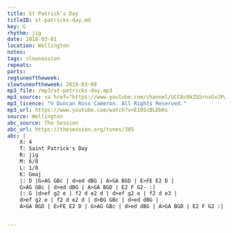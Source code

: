 ```yaml
---
title: St Patrick's Day
titleID: st-patricks-day.md
key: G
rhythm: jig
date: 2018-03-01
location: Wellington
notes:
tags: slowsession 
repeats: 
parts: 
regtuneoftheweek:
slowtuneoftheweek: 2018-03-08
mp3_file: /mp3/st-patricks-day.mp3
mp3_source: <a href="https://www.youtube.com/channel/UCC8c0kZG5rnxGvJPwaYvBkg">Duncan Ross Cameron</a>
mp3_licence: "© Duncan Ross Cameron. All Rights Reserved."
mp3_url: https://www.youtube.com/watch?v=EI0ScBLDbKs
source: Wellington
abc_source: The Session
abc_url: https://thesession.org/tunes/385
abc: |
    X: 4
    T: Saint Patrick's Day
    R: jig
    M: 6/8
    L: 1/8
    K: Gmaj
    |: D |G>AG GBc | d>ed dBG | A>GA BGD | E>FE E2 D |
    G>AG GBc | d>ed dBG | A>GA BGD | E2 F G2- :|
    |: G |d>ef g2 e | f2 d e2 d | d>ef g2 e | f2 d e3 |
    d>ef g2 e | f2 d e2 d | d>BG GBc | d>ed dBG |
    A>GA BGD | E>FE E2 D | G>AG GBc | d>ed dBG | A>GA BGD | E2 F G2 :|


---
```

